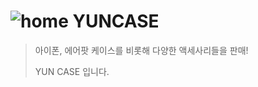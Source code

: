 # ![home](https://user-images.githubusercontent.com/50236501/121794768-06df3300-cc46-11eb-9aef-5f3d4ce24169.png) YUNCASE
> 아이폰, 에어팟 케이스를 비롯해 다양한 액세사리들을 판매!
>
> YUN CASE 입니다.

